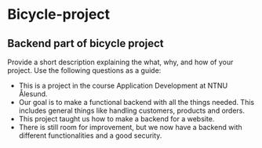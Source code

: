 # Bicycle-project

## Backend part of bicycle project

Provide a short description explaining the what, why, and how of your project. Use the following questions as a guide:

- This is a project in the course Application Development at NTNU Ålesund. 
- Our goal is to make a functional backend with
all the things needed. This includes general things like handling customers, products and orders. 
- This project taught us how to make a backend for a website. 
- There is still room for improvement, but we now have a backend with different functionalities and a good security.


